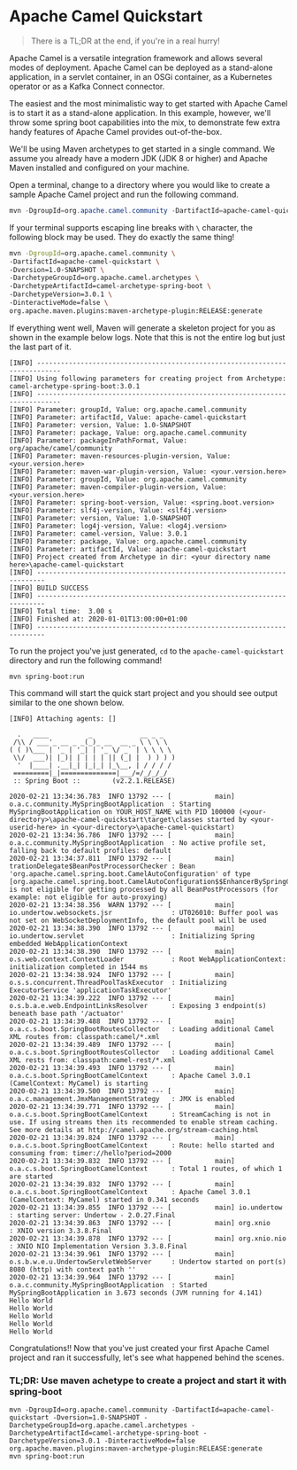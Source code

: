 # Apache Camel Quickstart
> There is a TL;DR at the end, if you're in a real hurry!

Apache Camel is a versatile integration framework and allows several modes of deployment. Apache Camel can be deployed as a stand-alone application, in a servlet container, in an OSGi container, as a Kubernetes operator or as a Kafka Connect connector. 

The easiest and the most minimalistic way to get started with Apache Camel is to start it as a stand-alone application. In this example, however, we'll throw some spring boot capabilities into the mix, to demonstrate few extra handy features of Apache Camel provides out-of-the-box.

We'll be using Maven archetypes to get started in a single command. We assume you already have a modern JDK (JDK 8 or higher) and Apache Maven installed and configured on your machine.

Open a terminal, change to a directory where you would like to create a sample Apache Camel project and run the following command.

````Powershell
mvn -DgroupId=org.apache.camel.community -DartifactId=apache-camel-quickstart -Dversion=1.0-SNAPSHOT -DarchetypeGroupId=org.apache.camel.archetypes -DarchetypeArtifactId=camel-archetype-spring-boot -DarchetypeVersion=3.0.1 -DinteractiveMode=false org.apache.maven.plugins:maven-archetype-plugin:RELEASE:generate
````
If your terminal supports escaping line breaks with `\` character, the following block may be used. They do exactly the same thing!
````bash
mvn -DgroupId=org.apache.camel.community \ 
-DartifactId=apache-camel-quickstart \
-Dversion=1.0-SNAPSHOT \
-DarchetypeGroupId=org.apache.camel.archetypes \
-DarchetypeArtifactId=camel-archetype-spring-boot \
-DarchetypeVersion=3.0.1 \
-DinteractiveMode=false \
org.apache.maven.plugins:maven-archetype-plugin:RELEASE:generate
````

If everything went well, Maven will generate a skeleton project for you as shown in the example below logs. Note that this is not the entire log but just the last part of it.

````
[INFO] ----------------------------------------------------------------------------
[INFO] Using following parameters for creating project from Archetype: camel-archetype-spring-boot:3.0.1
[INFO] ----------------------------------------------------------------------------
[INFO] Parameter: groupId, Value: org.apache.camel.community
[INFO] Parameter: artifactId, Value: apache-camel-quickstart
[INFO] Parameter: version, Value: 1.0-SNAPSHOT
[INFO] Parameter: package, Value: org.apache.camel.community
[INFO] Parameter: packageInPathFormat, Value: org/apache/camel/community
[INFO] Parameter: maven-resources-plugin-version, Value: <your.version.here>
[INFO] Parameter: maven-war-plugin-version, Value: <your.version.here>
[INFO] Parameter: groupId, Value: org.apache.camel.community
[INFO] Parameter: maven-compiler-plugin-version, Value: <your.version.here>
[INFO] Parameter: spring-boot-version, Value: <spring.boot.version>
[INFO] Parameter: slf4j-version, Value: <slf4j.version>
[INFO] Parameter: version, Value: 1.0-SNAPSHOT
[INFO] Parameter: log4j-version, Value: <log4j.version>
[INFO] Parameter: camel-version, Value: 3.0.1
[INFO] Parameter: package, Value: org.apache.camel.community
[INFO] Parameter: artifactId, Value: apache-camel-quickstart
[INFO] Project created from Archetype in dir: <your directory name here>\apache-camel-quickstart
[INFO] ------------------------------------------------------------------------
[INFO] BUILD SUCCESS
[INFO] ------------------------------------------------------------------------
[INFO] Total time:  3.00 s
[INFO] Finished at: 2020-01-01T13:00:00+01:00
[INFO] ------------------------------------------------------------------------
````
To run the project you've just generated, `cd` to the `apache-camel-quickstart` directory and run the following command!
````
mvn spring-boot:run
````

This command will start the quick start project and you should see output similar to the one shown below.

````
[INFO] Attaching agents: []

  .   ____          _            __ _ _
 /\\ / ___'_ __ _ _(_)_ __  __ _ \ \ \ \
( ( )\___ | '_ | '_| | '_ \/ _` | \ \ \ \
 \\/  ___)| |_)| | | | | || (_| |  ) ) ) )
  '  |____| .__|_| |_|_| |_\__, | / / / /
 =========|_|==============|___/=/_/_/_/
 :: Spring Boot ::        (v2.2.1.RELEASE)

2020-02-21 13:34:36.783  INFO 13792 --- [           main] o.a.c.community.MySpringBootApplication  : Starting MySpringBootApplication on YOUR_HOST_NAME with PID 100000 (<your-directory>\apache-camel-quickstart\target\classes started by <your-userid-here> in <your-directory>\apache-camel-quickstart)
2020-02-21 13:34:36.786  INFO 13792 --- [           main] o.a.c.community.MySpringBootApplication  : No active profile set, falling back to default profiles: default
2020-02-21 13:34:37.811  INFO 13792 --- [           main] trationDelegate$BeanPostProcessorChecker : Bean 'org.apache.camel.spring.boot.CamelAutoConfiguration' of type [org.apache.camel.spring.boot.CamelAutoConfiguration$$EnhancerBySpringCGLIB$$72a2a9b] is not eligible for getting processed by all BeanPostProcessors (for example: not eligible for auto-proxying)
2020-02-21 13:34:38.356  WARN 13792 --- [           main] io.undertow.websockets.jsr               : UT026010: Buffer pool was not set on WebSocketDeploymentInfo, the default pool will be used
2020-02-21 13:34:38.390  INFO 13792 --- [           main] io.undertow.servlet                      : Initializing Spring embedded WebApplicationContext
2020-02-21 13:34:38.390  INFO 13792 --- [           main] o.s.web.context.ContextLoader            : Root WebApplicationContext: initialization completed in 1544 ms
2020-02-21 13:34:38.924  INFO 13792 --- [           main] o.s.s.concurrent.ThreadPoolTaskExecutor  : Initializing ExecutorService 'applicationTaskExecutor'
2020-02-21 13:34:39.222  INFO 13792 --- [           main] o.s.b.a.e.web.EndpointLinksResolver      : Exposing 3 endpoint(s) beneath base path '/actuator'
2020-02-21 13:34:39.488  INFO 13792 --- [           main] o.a.c.s.boot.SpringBootRoutesCollector   : Loading additional Camel XML routes from: classpath:camel/*.xml
2020-02-21 13:34:39.489  INFO 13792 --- [           main] o.a.c.s.boot.SpringBootRoutesCollector   : Loading additional Camel XML rests from: classpath:camel-rest/*.xml
2020-02-21 13:34:39.493  INFO 13792 --- [           main] o.a.c.s.boot.SpringBootCamelContext      : Apache Camel 3.0.1 (CamelContext: MyCamel) is starting
2020-02-21 13:34:39.500  INFO 13792 --- [           main] o.a.c.management.JmxManagementStrategy   : JMX is enabled
2020-02-21 13:34:39.771  INFO 13792 --- [           main] o.a.c.s.boot.SpringBootCamelContext      : StreamCaching is not in use. If using streams then its recommended to enable stream caching. See more details at http://camel.apache.org/stream-caching.html
2020-02-21 13:34:39.824  INFO 13792 --- [           main] o.a.c.s.boot.SpringBootCamelContext      : Route: hello started and consuming from: timer://hello?period=2000
2020-02-21 13:34:39.832  INFO 13792 --- [           main] o.a.c.s.boot.SpringBootCamelContext      : Total 1 routes, of which 1 are started
2020-02-21 13:34:39.832  INFO 13792 --- [           main] o.a.c.s.boot.SpringBootCamelContext      : Apache Camel 3.0.1 (CamelContext: MyCamel) started in 0.341 seconds
2020-02-21 13:34:39.855  INFO 13792 --- [           main] io.undertow                              : starting server: Undertow - 2.0.27.Final
2020-02-21 13:34:39.863  INFO 13792 --- [           main] org.xnio                                 : XNIO version 3.3.8.Final
2020-02-21 13:34:39.878  INFO 13792 --- [           main] org.xnio.nio                             : XNIO NIO Implementation Version 3.3.8.Final
2020-02-21 13:34:39.961  INFO 13792 --- [           main] o.s.b.w.e.u.UndertowServletWebServer     : Undertow started on port(s) 8080 (http) with context path ''
2020-02-21 13:34:39.964  INFO 13792 --- [           main] o.a.c.community.MySpringBootApplication  : Started MySpringBootApplication in 3.673 seconds (JVM running for 4.141)
Hello World
Hello World
Hello World
Hello World
Hello World
````
Congratulations!! Now that you've just created your first Apache Camel project and ran it successfully, let's see what happened behind the scenes.

### TL;DR: Use maven achetype to create a project and start it with spring-boot
````
mvn -DgroupId=org.apache.camel.community -DartifactId=apache-camel-quickstart -Dversion=1.0-SNAPSHOT -DarchetypeGroupId=org.apache.camel.archetypes -DarchetypeArtifactId=camel-archetype-spring-boot -DarchetypeVersion=3.0.1 -DinteractiveMode=false org.apache.maven.plugins:maven-archetype-plugin:RELEASE:generate
mvn spring-boot:run
````
